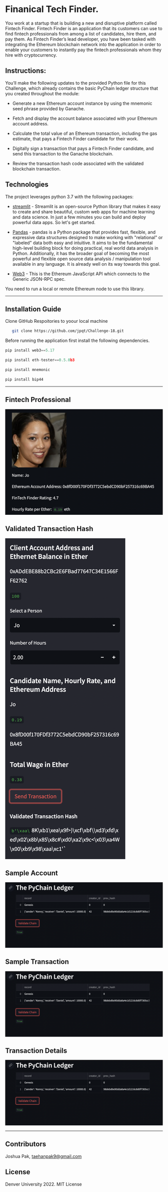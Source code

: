 # Finanical Tech Finder. 
You work at a startup that is building a new and disruptive platform called Fintech Finder. Fintech Finder is an application that its customers can use to find fintech professionals from among a list of candidates, hire them, and pay them. As Fintech Finder’s lead developer, you have been tasked with integrating the Ethereum blockchain network into the application in order to enable your customers to instantly pay the fintech professionals whom they hire with cryptocurrency.

## Instructions:

You’ll make the following updates to the provided Python file for this Challenge, which already contains the basic PyChain ledger structure that you created throughout the module:


* Generate a new Ethereum account instance by using the mnemonic seed phrase provided by Ganache.

* Fetch and display the account balance associated with your Ethereum account address.

* Calculate the total value of an Ethereum transaction, including the gas estimate, that pays a Fintech Finder candidate for their work.

* Digitally sign a transaction that pays a Fintech Finder candidate, and send this transaction to the Ganache blockchain.

* Review the transaction hash code associated with the validated blockchain transaction.





## Technologies

The project leverages python 3.7 with the following packages:

* [streamlit](https://streamlit.io/) - Streamlit is an open-source Python library that makes it easy to create and share beautiful, custom web apps for machine learning and data science. In just a few minutes you can build and deploy powerful data apps. So let's get started.

* [Pandas](https://github.com/pandas-dev/pandas) - pandas is a Python package that provides fast, flexible, and expressive data structures designed to make working with "relational" or "labeled" data both easy and intuitive. It aims to be the fundamental high-level building block for doing practical, real world data analysis in Python. Additionally, it has the broader goal of becoming the most powerful and flexible open source data analysis / manipulation tool available in any language. It is already well on its way towards this goal.

* [Web3](https://www.npmjs.com/package/web3) - This is the Ethereum JavaScript API which connects to the Generic JSON-RPC spec.

You need to run a local or remote Ethereum node to use this library.






---

## Installation Guide

Clone GitHub Respoitories to yoour local machine

```sh
   git clone https://github.com/jpqt/Challenge-18.git
 ```

Before running the application first install the following dependencies.

```python
pip install web3==5.17
```

```python
pip install eth-tester==0.5.0b3
```

```python
pip install mnemonic
```

```python
pip install bip44
```

---

## Fintech Professional
![Alt text](https://github.com/jpqt/c19/blob/main/Images/2.png)


## Validated Transaction Hash
![Alt text](https://github.com/jpqt/c19/blob/main/Images/1.png)

## Sample Account
![Alt text](https://github.com/jpqt/Challenge-18/blob/main/photo/3.png "Testing the bot")

## Sample Transaction
![Alt text](https://github.com/jpqt/Challenge-18/blob/main/photo/3.png "Testing the bot")

## Transaction Details
![Alt text](https://github.com/jpqt/Challenge-18/blob/main/photo/3.png "Testing the bot")

---

## Contributors


Joshua Pak, taehanpak9@gmail.com

## License

Denver University 2022.
MIT License
